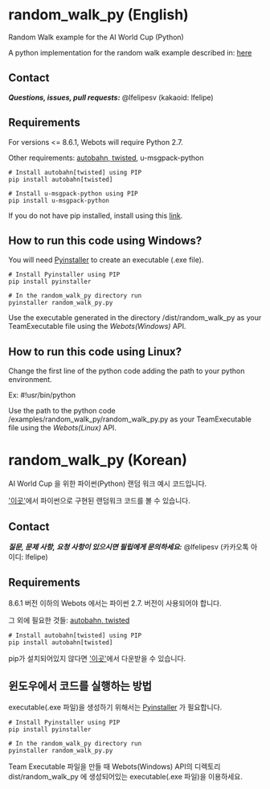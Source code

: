 # random_walk_py (English)
Random Walk example for the AI World Cup (Python)

A python implementation for the random walk example described in: [here](https://github.com/aiwc/examples/tree/master/random_walk)

## Contact

***Questions, issues, pull requests:*** @lfelipesv (kakaoid: lfelipe)

## Requirements

For versions <= 8.6.1, Webots will require Python 2.7.

Other requirements: [autobahn, twisted](http://autobahn.readthedocs.io/en/latest/installation.html), u-msgpack-python

```shell
# Install autobahn[twisted] using PIP
pip install autobahn[twisted]

# Install u-msgpack-python using PIP
pip install u-msgpack-python
```

If you do not have pip installed, install using this [link](https://pip.pypa.io/en/stable/installing/).

## How to run this code using Windows?

You will need [Pyinstaller](http://www.pyinstaller.org/) to create an executable (.exe file).

```shell
# Install Pyinstaller using PIP
pip install pyinstaller

# In the random_walk_py directory run
pyinstaller random_walk_py.py
```

Use the executable generated in the directory /dist/random_walk_py as your TeamExecutable file using the *Webots(Windows)* API.

## How to run this code using Linux?

Change the first line of the python code adding the path to your python environment.

Ex: #!usr/bin/python

Use the path to the python code /examples/random_walk_py/random_walk_py.py as your TeamExecutable file using the *Webots(Linux)* API.

# random_walk_py (Korean)

AI World Cup 을 위한 파이썬(Python) 랜덤 워크 예시 코드입니다. 

['이곳'](https://github.com/aiwc/examples/tree/master/random_walk)에서 파이썬으로 구현된 랜덤워크 코드를 볼 수 있습니다.

## Contact

***질문, 문제 사항, 요청 사항이 있으시면 필립에게 문의하세요:*** @lfelipesv (카카오톡 아이디: lfelipe)

## Requirements

8.6.1 버전 이하의 Webots 에서는 파이썬 2.7. 버전이 사용되어야 합니다. 

그 외에 필요한 것들: [autobahn, twisted](http://autobahn.readthedocs.io/en/latest/installation.html)

```shell
# Install autobahn[twisted] using PIP
pip install autobahn[twisted]
```

pip가 설치되어있지 않다면 ['이곳'](https://pip.pypa.io/en/stable/installing/)에서 다운받을 수 있습니다.

## 윈도우에서 코드를 실행하는 방법

executable(.exe 파일)을 생성하기 위해서는 [Pyinstaller](http://www.pyinstaller.org/) 가 필요합니다.

```shell
# Install Pyinstaller using PIP
pip install pyinstaller

# In the random_walk_py directory run
pyinstaller random_walk_py.py
```

Team Executable 파일을 만들 때 Webots(Windows) API의 디렉토리dist/random_walk_py 에 생성되어있는 executable(.exe 파일)을 이용하세요. 
